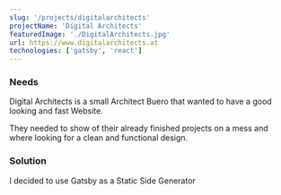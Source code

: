 ```yaml
---
slug: '/projects/digitalarchitects'
projectName: 'Digital Architects'
featuredImage: './DigitalArchitects.jpg'
url: https://www.digitalarchitects.at
technologies: ['gatsby', 'react']
---
```


### Needs

Digital Architects is a small Architect Buero that wanted to have a good looking and fast Website.

They needed to show of their already finished projects on a mess and where looking for a clean and functional design.

### Solution

I decided to use Gatsby as a Static Side Generator
